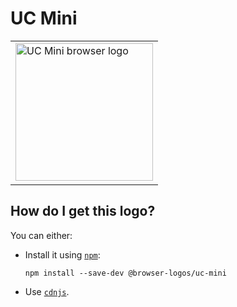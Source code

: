 # UC Mini

<table>
    <tr height=230>
        <td>
            <a href="https://github.com/alrra/browser-logos/tree/13ff66f9e03bcf78496c88004193b5db11619eb8/src/uc-mini">
                <img width=220 src="https://raw.githubusercontent.com/alrra/browser-logos/13ff66f9e03bcf78496c88004193b5db11619eb8/src/uc-mini/uc-mini_512x512.png" alt="UC Mini browser logo">
            </a>
        </td>
    </tr>
</table>

## How do I get this logo?

You can either:

* Install it using [`npm`][npm]:

  `npm install --save-dev @browser-logos/uc-mini`

* Use [`cdnjs`][cdnjs].

<!-- Link labels: -->

[cdnjs]: https://cdnjs.com/libraries/browser-logos
[npm]: https://www.npmjs.com/
